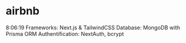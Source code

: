 # airbnb
8:06:19
Frameworks: Next.js & TailwindCSS
Database: MongoDB with Prisma ORM
Authentification: NextAuth, bcrypt